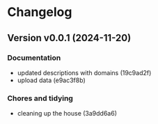 # Changelog

## Version v0.0.1 (2024-11-20)

### Documentation

- updated descriptions with domains (19c9ad2f)
- upload data (e9ac3f8b)

### Chores and tidying

- cleaning up the house (3a9dd6a6)

